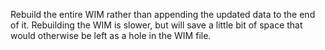 Rebuild the entire WIM rather than appending the updated data to the end of it.  Rebuilding the WIM is slower, but will save a little bit of space that would otherwise be left as a hole in the WIM
             file.